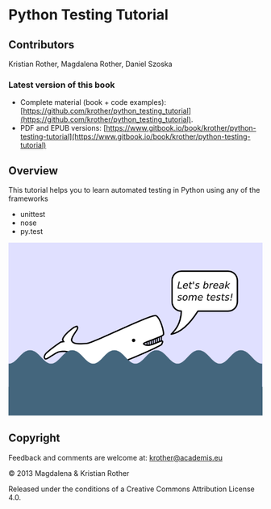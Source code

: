 # Python Testing Tutorial

## Contributors
Kristian Rother, Magdalena Rother, Daniel Szoska

### Latest version of this book

* Complete material (book + code examples): [https://github.com/krother/python_testing_tutorial](https://github.com/krother/python_testing_tutorial).
* PDF and EPUB versions: [https://www.gitbook.io/book/krother/python-testing-tutorial](https://www.gitbook.io/book/krother/python-testing-tutorial)

## Overview

This tutorial helps you to learn automated testing in Python using any of the frameworks

* unittest
* nose
* py.test

![Moby Dick](images/mobydick.png)

## Copyright

Feedback and comments are welcome at: [krother@academis.eu](mailto:krother@academis.eu)

© 2013 Magdalena & Kristian Rother

Released under the conditions of a Creative Commons
Attribution License 4.0.
